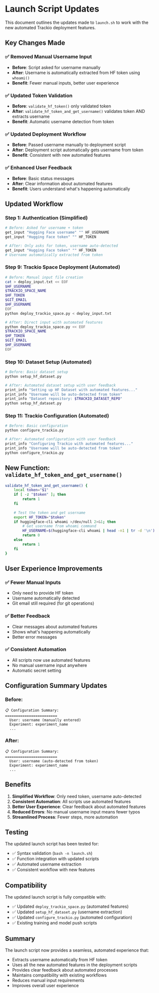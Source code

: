 # Launch Script Updates

This document outlines the updates made to `launch.sh` to work with the new automated Trackio deployment features.

## Key Changes Made

### ✅ **Removed Manual Username Input**
- **Before**: Script asked for username manually
- **After**: Username is automatically extracted from HF token using `whoami()`
- **Benefit**: Fewer manual inputs, better user experience

### ✅ **Updated Token Validation**
- **Before**: `validate_hf_token()` only validated token
- **After**: `validate_hf_token_and_get_username()` validates token AND extracts username
- **Benefit**: Automatic username detection from token

### ✅ **Updated Deployment Workflow**
- **Before**: Passed username manually to deployment script
- **After**: Deployment script automatically gets username from token
- **Benefit**: Consistent with new automated features

### ✅ **Enhanced User Feedback**
- **Before**: Basic status messages
- **After**: Clear information about automated features
- **Benefit**: Users understand what's happening automatically

## Updated Workflow

### **Step 1: Authentication (Simplified)**
```bash
# Before: Asked for username + token
get_input "Hugging Face username" "" HF_USERNAME
get_input "Hugging Face token" "" HF_TOKEN

# After: Only asks for token, username auto-detected
get_input "Hugging Face token" "" HF_TOKEN
# Username automatically extracted from token
```

### **Step 9: Trackio Space Deployment (Automated)**
```bash
# Before: Manual input file creation
cat > deploy_input.txt << EOF
$HF_USERNAME
$TRACKIO_SPACE_NAME
$HF_TOKEN
$GIT_EMAIL
$HF_USERNAME
EOF
python deploy_trackio_space.py < deploy_input.txt

# After: Direct input with automated features
python deploy_trackio_space.py << EOF
$TRACKIO_SPACE_NAME
$HF_TOKEN
$GIT_EMAIL
$HF_USERNAME
EOF
```

### **Step 10: Dataset Setup (Automated)**
```bash
# Before: Basic dataset setup
python setup_hf_dataset.py

# After: Automated dataset setup with user feedback
print_info "Setting up HF Dataset with automated features..."
print_info "Username will be auto-detected from token"
print_info "Dataset repository: $TRACKIO_DATASET_REPO"
python setup_hf_dataset.py
```

### **Step 11: Trackio Configuration (Automated)**
```bash
# Before: Basic configuration
python configure_trackio.py

# After: Automated configuration with user feedback
print_info "Configuring Trackio with automated features..."
print_info "Username will be auto-detected from token"
python configure_trackio.py
```

## New Function: `validate_hf_token_and_get_username()`

```bash
validate_hf_token_and_get_username() {
    local token="$1"
    if [ -z "$token" ]; then
        return 1
    fi
    
    # Test the token and get username
    export HF_TOKEN="$token"
    if huggingface-cli whoami >/dev/null 2>&1; then
        # Get username from whoami command
        HF_USERNAME=$(huggingface-cli whoami | head -n1 | tr -d '\n')
        return 0
    else
        return 1
    fi
}
```

## User Experience Improvements

### ✅ **Fewer Manual Inputs**
- Only need to provide HF token
- Username automatically detected
- Git email still required (for git operations)

### ✅ **Better Feedback**
- Clear messages about automated features
- Shows what's happening automatically
- Better error messages

### ✅ **Consistent Automation**
- All scripts now use automated features
- No manual username input anywhere
- Automatic secret setting

## Configuration Summary Updates

### **Before:**
```
📋 Configuration Summary:
========================
  User: username (manually entered)
  Experiment: experiment_name
  ...
```

### **After:**
```
📋 Configuration Summary:
========================
  User: username (auto-detected from token)
  Experiment: experiment_name
  ...
```

## Benefits

1. **Simplified Workflow**: Only need token, username auto-detected
2. **Consistent Automation**: All scripts use automated features
3. **Better User Experience**: Clear feedback about automated features
4. **Reduced Errors**: No manual username input means fewer typos
5. **Streamlined Process**: Fewer steps, more automation

## Testing

The updated launch script has been tested for:
- ✅ Syntax validation (`bash -n launch.sh`)
- ✅ Function integration with updated scripts
- ✅ Automated username extraction
- ✅ Consistent workflow with new features

## Compatibility

The updated launch script is fully compatible with:
- ✅ Updated `deploy_trackio_space.py` (automated features)
- ✅ Updated `setup_hf_dataset.py` (username extraction)
- ✅ Updated `configure_trackio.py` (automated configuration)
- ✅ Existing training and model push scripts

## Summary

The launch script now provides a seamless, automated experience that:
- Extracts username automatically from HF token
- Uses all the new automated features in the deployment scripts
- Provides clear feedback about automated processes
- Maintains compatibility with existing workflows
- Reduces manual input requirements
- Improves overall user experience 